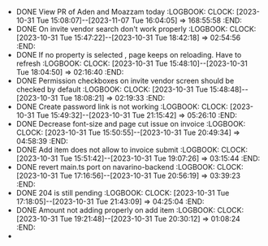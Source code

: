 - DONE View PR of Aden and Moazzam today
  :LOGBOOK:
  CLOCK: [2023-10-31 Tue 15:08:07]--[2023-11-07 Tue 16:04:05] =>  168:55:58
  :END:
- DONE On invite vendor search don't work properly
  :LOGBOOK:
  CLOCK: [2023-10-31 Tue 15:47:22]--[2023-10-31 Tue 18:42:18] =>  02:54:56
  :END:
- DONE If no property is selected , page keeps on reloading. Have to refresh
  :LOGBOOK:
  CLOCK: [2023-10-31 Tue 15:48:10]--[2023-10-31 Tue 18:04:50] =>  02:16:40
  :END:
- DONE Permission checkboxes on invite vendor screen should be checked by default
  :LOGBOOK:
  CLOCK: [2023-10-31 Tue 15:48:48]--[2023-10-31 Tue 18:08:21] =>  02:19:33
  :END:
- DONE Create password link is not working
  :LOGBOOK:
  CLOCK: [2023-10-31 Tue 15:49:32]--[2023-10-31 Tue 21:15:42] =>  05:26:10
  :END:
- DONE Decrease font-size and page cut issue on invoice
  :LOGBOOK:
  CLOCK: [2023-10-31 Tue 15:50:55]--[2023-10-31 Tue 20:49:34] =>  04:58:39
  :END:
- DONE Add item does not allow to invoice submit
  :LOGBOOK:
  CLOCK: [2023-10-31 Tue 15:51:42]--[2023-10-31 Tue 19:07:26] =>  03:15:44
  :END:
- DONE revert main.ts port on navarino-backend
  :LOGBOOK:
  CLOCK: [2023-10-31 Tue 17:16:56]--[2023-10-31 Tue 20:56:19] =>  03:39:23
  :END:
- DONE 204 is still pending
  :LOGBOOK:
  CLOCK: [2023-10-31 Tue 17:18:05]--[2023-10-31 Tue 21:43:09] =>  04:25:04
  :END:
- DONE Amount not adding properly on add item
  :LOGBOOK:
  CLOCK: [2023-10-31 Tue 19:21:48]--[2023-10-31 Tue 20:30:12] =>  01:08:24
  :END:
-